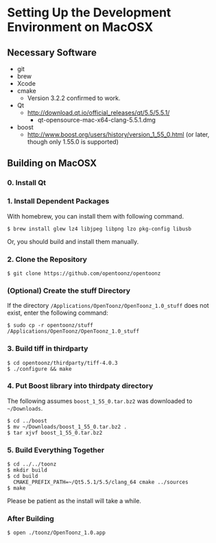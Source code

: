 
# Setting Up the Development Environment on MacOSX

## Necessary Software

- git
- brew
- Xcode
- cmake
  - Version 3.2.2 confirmed to work.
- Qt
  - http://download.qt.io/official_releases/qt/5.5/5.5.1/
    - qt-opensource-mac-x64-clang-5.5.1.dmg
- boost
  - http://www.boost.org/users/history/version_1_55_0.html (or later, though only 1.55.0 is supported)

## Building on MacOSX

### 0. Install Qt

### 1. Install Dependent Packages

With homebrew, you can install them with following command.

```
$ brew install glew lz4 libjpeg libpng lzo pkg-config libusb
```

Or, you should build and install them manually.


### 2. Clone the Repository

```
$ git clone https://github.com/opentoonz/opentoonz
```

### (Optional) Create the stuff Directory

If the directory `/Applications/OpenToonz/OpenToonz_1.0_stuff` does not exist, enter the following command:

```
$ sudo cp -r opentoonz/stuff /Applications/OpenToonz/OpenToonz_1.0_stuff
```

### 3. Build tiff in thirdparty

```
$ cd opentoonz/thirdparty/tiff-4.0.3
$ ./configure && make
```

### 4. Put Boost library into thirdpaty directory
The following assumes `boost_1_55_0.tar.bz2` was downloaded to `~/Downloads`.

```
$ cd ../boost
$ mv ~/Downloads/boost_1_55_0.tar.bz2 .
$ tar xjvf boost_1_55_0.tar.bz2
```

### 5. Build Everything Together

```
$ cd ../../toonz
$ mkdir build
$ cd build
  CMAKE_PREFIX_PATH=~/Qt5.5.1/5.5/clang_64 cmake ../sources
$ make
```

Please be patient as the install will take a while.

### After Building

```
$ open ./toonz/OpenToonz_1.0.app
```
